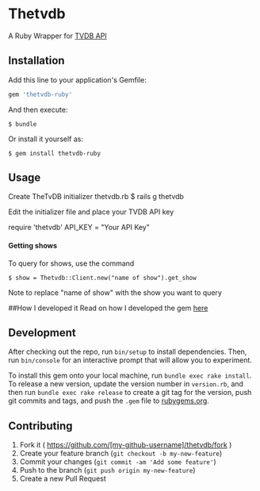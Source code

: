 # Thetvdb

A Ruby Wrapper for [TVDB API](http://thetvdb.com/wiki/index.php?title=Programmers_API)

## Installation

Add this line to your application's Gemfile:

```ruby
gem 'thetvdb-ruby'
```

And then execute:

    $ bundle

Or install it yourself as:

    $ gem install thetvdb-ruby

## Usage

Create TheTvDB initializer thetvdb.rb
    $ rails g thetvdb

Edit the initializer file and place your TVDB API key

require 'thetvdb'
API_KEY = "Your API Key"

#### Getting shows
To query for shows, use the command

    $ show = Thetvdb::Client.new("name of show").get_show

Note to replace "name of show" with the show you want to query

##How I developed it
Read on how I developed the gem [here]()

## Development

After checking out the repo, run `bin/setup` to install dependencies. Then, run `bin/console` for an interactive prompt that will allow you to experiment.

To install this gem onto your local machine, run `bundle exec rake install`. To release a new version, update the version number in `version.rb`, and then run `bundle exec rake release` to create a git tag for the version, push git commits and tags, and push the `.gem` file to [rubygems.org](https://rubygems.org).

## Contributing

1. Fork it ( https://github.com/[my-github-username]/thetvdb/fork )
2. Create your feature branch (`git checkout -b my-new-feature`)
3. Commit your changes (`git commit -am 'Add some feature'`)
4. Push to the branch (`git push origin my-new-feature`)
5. Create a new Pull Request
